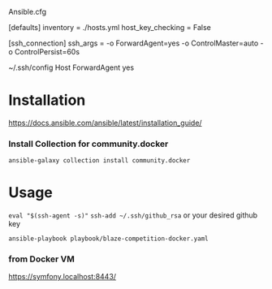 
Ansible.cfg

[defaults]
inventory = ./hosts.yml
host_key_checking = False

[ssh_connection]
ssh_args = -o ForwardAgent=yes -o ControlMaster=auto -o ControlPersist=60s



 ~/.ssh/config
Host <HOST-IP>
  ForwardAgent yes


# Installation
https://docs.ansible.com/ansible/latest/installation_guide/

### Install Collection for community.docker 
`ansible-galaxy collection install community.docker`

# Usage
`eval "$(ssh-agent -s)"`
`ssh-add ~/.ssh/github_rsa` or your desired github key

`ansible-playbook playbook/blaze-competition-docker.yaml`

### from Docker VM
https://symfony.localhost:8443/ 